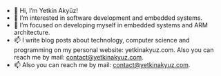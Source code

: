 - 👋 Hi, I’m Yetkin Akyüz!
- 👀 I’m interested in software development and embedded systems.
- 🌱 I’m focused on developing myself in embedded systems and ARM architecture.
- 📫 I write blog posts about technology, computer science and programming on my personal website: yetkinakyuz.com. Also you can reach me by mail: contact@yetkinakyuz.com.
- 📫 Also you can reach me by mail: contact@yetkinakyuz.com.

<!---
yetkinakyz/yetkinakyz is a ✨ special ✨ repository because its `README.md` (this file) appears on your GitHub profile.
You can click the Preview link to take a look at your changes.
--->

